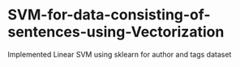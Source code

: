 # SVM-for-data-consisting-of-sentences-using-Vectorization
Implemented Linear SVM using sklearn for author and tags dataset
